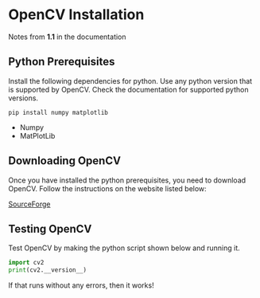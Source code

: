 # OpenCV Installation

Notes from **1.1** in the documentation

## Python Prerequisites

Install the following dependencies for python. Use any python version that is supported by OpenCV. Check the documentation for supported python versions.

`pip install numpy matplotlib`

* Numpy
* MatPlotLib

## Downloading OpenCV

Once you have installed the python prerequisites, you need to download OpenCV. Follow the instructions on the website listed below:

[SourceForge](http://sourceforge.net/projects/opencvlibrary/files/opencv-win/2.4.6/OpenCV-2.4.6.0.exe/download)

## Testing OpenCV

Test OpenCV by making the python script shown below and running it.

```python
import cv2
print(cv2.__version__)
```

If that runs without any errors, then it works!
